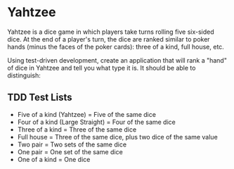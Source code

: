 Yahtzee
=================
Yahtzee is a dice game in which players take turns rolling five six-sided dice. At the end of a player's turn, 
the dice are ranked similar to poker hands (minus the faces of the poker cards): three of a kind, full house, etc.

Using test-driven development, create an application that will rank a "hand" of dice in Yahtzee 
and tell you what type it is. It should be able to distinguish:

## TDD Test Lists

* Five of a kind (Yahtzee) = Five of the same dice
* Four of a kind (Large Straight) = Four of the same dice
* Three of a kind = Three of the same dice
* Full house = Three of the same dice, plus two dice of the same value
* Two pair = Two sets of the same dice
* One pair = One set of the same dice
* One of a kind = One dice